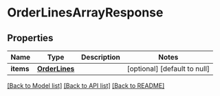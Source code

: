 # OrderLinesArrayResponse

## Properties
Name | Type | Description | Notes
------------ | ------------- | ------------- | -------------
**items** | [**OrderLines**](OrderLines.md) |  | [optional] [default to null]

[[Back to Model list]](../README.md#documentation-for-models) [[Back to API list]](../README.md#documentation-for-api-endpoints) [[Back to README]](../README.md)


